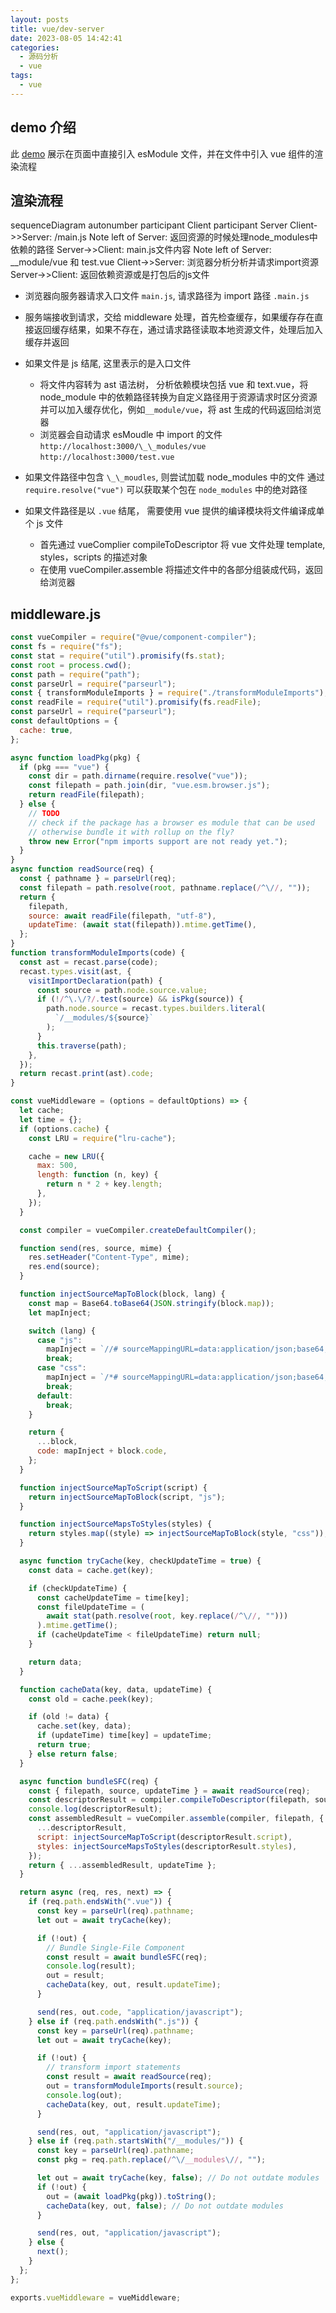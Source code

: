 ```yaml
---
layout: posts
title: vue/dev-server
date: 2023-08-05 14:42:41
categories:
  - 源码分析
  - vue
tags:
  - vue
---
```


## demo 介绍

此 [demo](https://github.com/vuejs/vue-dev-server) 展示在页面中直接引入 esModule 文件，并在文件中引入 vue 组件的渲染流程

## 渲染流程

<div class='mermaid'>
sequenceDiagram
    autonumber
    participant Client
    participant Server
    Client->>Server: /main.js
    Note left of Server: 返回资源的时候处理node_modules中依赖的路径
    Server->>Client: main.js文件内容
    Note left of Server: __module/vue 和 test.vue
    Client->>Server: 浏览器分析分析并请求import资源
    Server->>Client: 返回依赖资源或是打包后的js文件
</div>

- 浏览器向服务器请求入口文件 `main.js`, 请求路径为 import 路径 `.main.js`
- 服务端接收到请求，交给 middleware 处理，首先检查缓存，如果缓存存在直接返回缓存结果，如果不存在，通过请求路径读取本地资源文件，处理后加入缓存并返回
- 如果文件是 js 结尾, 这里表示的是入口文件

  - 将文件内容转为 ast 语法树， 分析依赖模块包括 vue 和 text.vue，将 node_module 中的依赖路径转换为自定义路径用于资源请求时区分资源并可以加入缓存优化，例如`__module/vue`，将 ast 生成的代码返回给浏览器
  - 浏览器会自动请求 esMoudle 中 import 的文件 <br/>`http://localhost:3000/\_\_modules/vue` <br/>`http://localhost:3000/test.vue`

- 如果文件路径中包含 `\_\_moudles`, 则尝试加载 node_modules 中的文件
  通过 `require.resolve("vue")` 可以获取某个包在 `node_modules` 中的绝对路径

- 如果文件路径是以 `.vue` 结尾， 需要使用 vue 提供的编译模块将文件编译成单个 js 文件
  - 首先通过 vueComplier compileToDescriptor 将 vue 文件处理 template, styles，scripts 的描述对象
  - 在使用 vueCompiler.assemble 将描述文件中的各部分组装成代码，返回给浏览器

## middleware.js

```js
const vueCompiler = require("@vue/component-compiler");
const fs = require("fs");
const stat = require("util").promisify(fs.stat);
const root = process.cwd();
const path = require("path");
const parseUrl = require("parseurl");
const { transformModuleImports } = require("./transformModuleImports");
const readFile = require("util").promisify(fs.readFile);
const parseUrl = require("parseurl");
const defaultOptions = {
  cache: true,
};

async function loadPkg(pkg) {
  if (pkg === "vue") {
    const dir = path.dirname(require.resolve("vue"));
    const filepath = path.join(dir, "vue.esm.browser.js");
    return readFile(filepath);
  } else {
    // TODO
    // check if the package has a browser es module that can be used
    // otherwise bundle it with rollup on the fly?
    throw new Error("npm imports support are not ready yet.");
  }
}
async function readSource(req) {
  const { pathname } = parseUrl(req);
  const filepath = path.resolve(root, pathname.replace(/^\//, ""));
  return {
    filepath,
    source: await readFile(filepath, "utf-8"),
    updateTime: (await stat(filepath)).mtime.getTime(),
  };
}
function transformModuleImports(code) {
  const ast = recast.parse(code);
  recast.types.visit(ast, {
    visitImportDeclaration(path) {
      const source = path.node.source.value;
      if (!/^\.\/?/.test(source) && isPkg(source)) {
        path.node.source = recast.types.builders.literal(
          `/__modules/${source}`
        );
      }
      this.traverse(path);
    },
  });
  return recast.print(ast).code;
}

const vueMiddleware = (options = defaultOptions) => {
  let cache;
  let time = {};
  if (options.cache) {
    const LRU = require("lru-cache");

    cache = new LRU({
      max: 500,
      length: function (n, key) {
        return n * 2 + key.length;
      },
    });
  }

  const compiler = vueCompiler.createDefaultCompiler();

  function send(res, source, mime) {
    res.setHeader("Content-Type", mime);
    res.end(source);
  }

  function injectSourceMapToBlock(block, lang) {
    const map = Base64.toBase64(JSON.stringify(block.map));
    let mapInject;

    switch (lang) {
      case "js":
        mapInject = `//# sourceMappingURL=data:application/json;base64,${map}\n`;
        break;
      case "css":
        mapInject = `/*# sourceMappingURL=data:application/json;base64,${map}*/\n`;
        break;
      default:
        break;
    }

    return {
      ...block,
      code: mapInject + block.code,
    };
  }

  function injectSourceMapToScript(script) {
    return injectSourceMapToBlock(script, "js");
  }

  function injectSourceMapsToStyles(styles) {
    return styles.map((style) => injectSourceMapToBlock(style, "css"));
  }

  async function tryCache(key, checkUpdateTime = true) {
    const data = cache.get(key);

    if (checkUpdateTime) {
      const cacheUpdateTime = time[key];
      const fileUpdateTime = (
        await stat(path.resolve(root, key.replace(/^\//, "")))
      ).mtime.getTime();
      if (cacheUpdateTime < fileUpdateTime) return null;
    }

    return data;
  }

  function cacheData(key, data, updateTime) {
    const old = cache.peek(key);

    if (old != data) {
      cache.set(key, data);
      if (updateTime) time[key] = updateTime;
      return true;
    } else return false;
  }

  async function bundleSFC(req) {
    const { filepath, source, updateTime } = await readSource(req);
    const descriptorResult = compiler.compileToDescriptor(filepath, source);
    console.log(descriptorResult);
    const assembledResult = vueCompiler.assemble(compiler, filepath, {
      ...descriptorResult,
      script: injectSourceMapToScript(descriptorResult.script),
      styles: injectSourceMapsToStyles(descriptorResult.styles),
    });
    return { ...assembledResult, updateTime };
  }

  return async (req, res, next) => {
    if (req.path.endsWith(".vue")) {
      const key = parseUrl(req).pathname;
      let out = await tryCache(key);

      if (!out) {
        // Bundle Single-File Component
        const result = await bundleSFC(req);
        console.log(result);
        out = result;
        cacheData(key, out, result.updateTime);
      }

      send(res, out.code, "application/javascript");
    } else if (req.path.endsWith(".js")) {
      const key = parseUrl(req).pathname;
      let out = await tryCache(key);

      if (!out) {
        // transform import statements
        const result = await readSource(req);
        out = transformModuleImports(result.source);
        console.log(out);
        cacheData(key, out, result.updateTime);
      }

      send(res, out, "application/javascript");
    } else if (req.path.startsWith("/__modules/")) {
      const key = parseUrl(req).pathname;
      const pkg = req.path.replace(/^\/__modules\//, "");

      let out = await tryCache(key, false); // Do not outdate modules
      if (!out) {
        out = (await loadPkg(pkg)).toString();
        cacheData(key, out, false); // Do not outdate modules
      }

      send(res, out, "application/javascript");
    } else {
      next();
    }
  };
};

exports.vueMiddleware = vueMiddleware;
```
